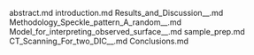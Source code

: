 abstract.md
introduction.md
Results_and_Discussion__.md
Methodology_Speckle_pattern_A_random__.md
Model_for_interpreting_observed_surface__.md
sample_prep.md
CT_Scanning_For_two_DIC__.md
Conclusions.md
